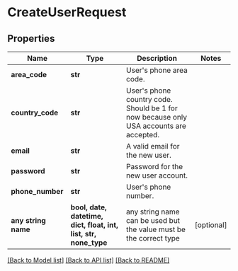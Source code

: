 # CreateUserRequest


## Properties
Name | Type | Description | Notes
------------ | ------------- | ------------- | -------------
**area_code** | **str** | User&#39;s phone area code. | 
**country_code** | **str** | User&#39;s phone country code. Should be 1 for now because only USA accounts are accepted. | 
**email** | **str** | A valid email for the new user. | 
**password** | **str** | Password for the new user account. | 
**phone_number** | **str** | User&#39;s phone number. | 
**any string name** | **bool, date, datetime, dict, float, int, list, str, none_type** | any string name can be used but the value must be the correct type | [optional]

[[Back to Model list]](../README.md#documentation-for-models) [[Back to API list]](../README.md#documentation-for-api-endpoints) [[Back to README]](../README.md)


